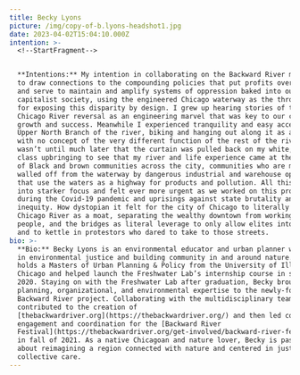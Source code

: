 ```yaml
---
title: Becky Lyons
picture: /img/copy-of-b.lyons-headshot1.jpg
date: 2023-04-02T15:04:10.000Z
intention: >-
  <!--StartFragment-->


  **Intentions:** My intention in collaborating on the Backward River media project is
  to draw connections to the compounding policies that put profits over people
  and serve to maintain and amplify systems of oppression baked into our
  capitalist society, using the engineered Chicago waterway as the throughline
  for exposing this disparity by design. I grew up hearing stories of the
  Chicago River reversal as an engineering marvel that was key to our city’s
  growth and success. Meanwhile I experienced tranquility and easy access to the
  Upper North Branch of the river, biking and hanging out along it as a kid,
  with no concept of the very different function of the rest of the river. It
  wasn’t until much later that the curtain was pulled back on my white, middle
  class upbringing to see that my river and life experience came at the expense
  of Black and brown communities across the city, communities who are mostly
  walled off from the waterway by dangerous industrial and warehouse operations
  that use the waters as a highway for products and pollution. All this has come
  into starker focus and felt ever more urgent as we worked on this project
  during the Covid-19 pandemic and uprisings against state brutality and racial
  inequity. How dystopian it felt for the city of Chicago to literally use the
  Chicago River as a moat, separating the wealthy downtown from working class
  people, and the bridges as literal leverage to only allow elites into the loop
  and to kettle in protestors who dared to take to those streets.
bio: >-
  **Bio:** Becky Lyons is an environmental educator and urban planner who specializes
  in environmental justice and building community in and around nature. She
  holds a Masters of Urban Planning & Policy from the University of Illinois
  Chicago and helped launch the Freshwater Lab’s internship course in spring of
  2020. Staying on with the Freshwater Lab after graduation, Becky brought her
  planning, organizational, and environmental expertise to the newly-formed
  Backward River project. Collaborating with the multidisciplinary team, Becky
  contributed to the creation of
  [thebackwardriver.org](https://thebackwardriver.org/) and then led community
  engagement and coordination for the [Backward River
  Festival](https://thebackwardriver.org/get-involved/backward-river-festival/)
  in fall of 2021. As a native Chicagoan and nature lover, Becky is passionate
  about reimagining a region connected with nature and centered in justice and
  collective care.
---
```

